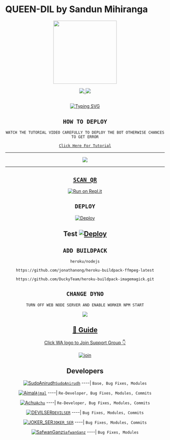 # QUEEN-DIL by Sandun Mihiranga

<div align="center">
  <img border-radius: 15px src="https://telegra.ph/file/a2b44446fa5ee00e8cfcc.jpg" width="200" height="200"/>

<p align="center">
  <a href="https://instagram.com/ajmal_ibn_shanavas"><img src="https://img.shields.io/badge/Instagram-E4405F?style=for-the-badge&logo=instagram&logoColor=white"/> 
  <a href="https://wa.me/94761905764"><img src="https://img.shields.io/badge/WhatsApp-25D366?style=for-the-badge&logo=whatsapp&logoColor=white" />
</p>

## <!-- Typing SVG -->
<p align="center">
    <a href="https://git.io/J0hKr">
        <img
        src="https://readme-typing-svg.herokuapp.com?size=30&width=800&lines=Im+Sandun+Mihiranga;Queen+Dil+is;best+whatsapp+bot+in+the+world"
            alt="Typing SVG"
        />
    </a>
</p>

## ```HOW TO DEPLOY```
`WATCH THE TUTORIAL VIDEO CAREFULLY TO DEPLOY THE BOT OTHERWISE CHANCES TO GET ERROR`

[`Click Here For Tutorial`](https://youtube.com/channel/UC037iLQeTNabeDrF5qJxP9g)

----------

<p align="center">
  <a href="https://youtube.com/channel/UC037iLQeTNabeDrF5qJxP9g"><img src="https://i.imgur.com/XkDscpl.jpeg" />
</p>

-------


## `SCAN QR`

[![Run on Repl.it](https://repl.it/badge/github/quiec/whatsAlfa)](https://replit.com/@AjmalAchu123/Dark-Saduwa-Qr-test)

## `DEPLOY`

[![Deploy](https://www.herokucdn.com/deploy/button.svg)](https://dashboard.heroku.com/new-app) 

Test
[![Deploy](https://www.herokucdn.com/deploy/button.svg)](https://heroku.com/deploy?template=https://github.com/SandunMihiranga1/Queen-Dil) 
----------


## `ADD BUILDPACK`

```
heroku/nodejs
```
```
https://github.com/jonathanong/heroku-buildpack-ffmpeg-latest
```
```
https://github.com/DuckyTeam/heroku-buildpack-imagemagick.git
```

## `CHANGE DYNO`

`TURN OFF WEB NODE SERVER AND ENABLE WORKER NPM START`

<p align="center">
  <a href="https://github.com/SandunMihiranga1/Queen-Dil"><img src="https://i.imgur.com/aSw2GKZ.jpeg" />
</p>

## 📢 Guide
Click WA logo to Join Support Group 👇
    <br>
<br>
  [![join](https://github.com/Alien-alfa/PublicBot/blob/main/wlogo.svg.png)](https://chat.whatsapp.com/JLGbKMcql4k8ZhvRlAy8rH)
  <div align="center">


## Developers
  <div align="center">
  
  [![SudoAnirudh](https://telegra.ph/file/b75e00136978ddd1aa558.jpg)](https://github.com/SudoAnirudh)[`SudoAnirudh`](https://github.com/SudoAnirudh)
----|
   `Base, Bug Fixes, Modules`

  [![Ajmal](https://i.imgur.com/0eDfjxn.jpeg)](https://github.com/Ajmal-Achu)[`Ajmal`](https://github.com/Ajmal-Achu)
----|
   `Re-Developer, Bug Fixes, Modules, Commits`

   [![Achu](https://i.imgur.com/sKzm7EK.jpeg)](https://github.com/Ajmal-Achu)[`Achu`](https://github.com/Ajmal-Achu)
----|
   `Re-Developer, Bug Fixes, Modules, Commits`

   [![DEVILSER](https://i.imgur.com/CqEfYef.jpeg)](https://github.com/DEVILSER)[`DEVILSER`](https://github.com/DEVILSER)
----|
   `Bug Fixes, Modules, Commits`

[![JOKER_SER](https://telegra.ph/file/360ff7e7ca78006e5f8ad.jpg)](https://github.com/JOKER_SER)[`JOKER_SER`](https://github.com/JOKER_SER)
----|
   `Bug Fixes, Modules, Commits`

[![SafwanGanz](https://telegra.ph/file/600e12ac7fbd5e766716c.jpg)](https://github.com/SafwanGanz)[`SafwanGanz`](https://github.com/SafwanGanz)
----|
   `Bug Fixes, Modules`


                                  
  </div
